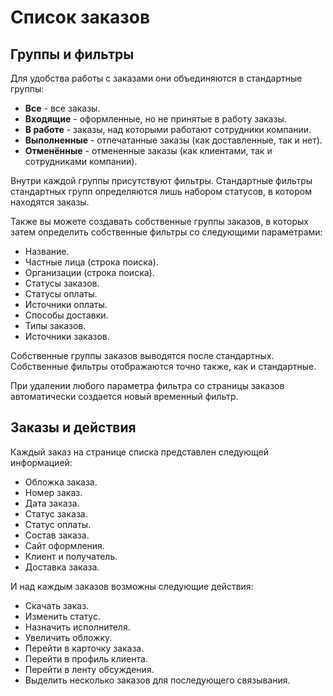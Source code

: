 # Список заказов

## Группы и фильтры

Для удобства работы с заказами они объединяются в стандартные группы:
* **Все** - все заказы.
* **Входящие** - оформленные, но не принятые в работу заказы.
* **В работе** - заказы, над которыми работают сотрудники компании.
* **Выполненные** - отпечатанные заказы (как доставленные, так и нет).
* **Отменённые** - отмененные заказы (как клиентами, так и сотрудниками компании).

Внутри каждой группы присутствуют фильтры. Стандартные фильтры стандартных групп определяются лишь набором статусов, в котором находятся заказы.

Также вы можете создавать собственные группы заказов, в которых затем определить собственные фильтры со следующими параметрами:
* Название.
* Частные лица (строка поиска).
* Организации (строка поиска).
* Статусы заказов.
* Статусы оплаты.
* Источники оплаты.
* Способы доставки.
* Типы заказов.
* Источники заказов.

Собственные группы заказов выводятся после стандартных. Собственные фильтры отображаются точно также, как и стандартные.

При удалении любого параметра фильтра со страницы заказов автоматически создается новый временный фильтр.

## Заказы и действия
Каждый заказ на странице списка представлен следующей информацией:
* Обложка заказа.
* Номер заказ.
* Дата заказа.
* Статус заказа.
* Статус оплаты.
* Состав заказа.
* Сайт оформления.
* Клиент и получатель.
* Доставка заказа.

И над каждым заказов возможны следующие действия:
* Скачать заказ.
* Изменить статус.
* Назначить исполнителя.
* Увеличить обложку.
* Перейти в карточку заказа.
* Перейти в профиль клиента.
* Перейти в ленту обсуждения.
* Выделить несколько заказов для последующего связывания.